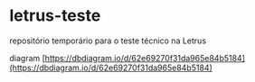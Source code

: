 # letrus-teste
repositório temporário para o teste técnico na Letrus

diagram
[https://dbdiagram.io/d/62e69270f31da965e84b5184](https://dbdiagram.io/d/62e69270f31da965e84b5184)

